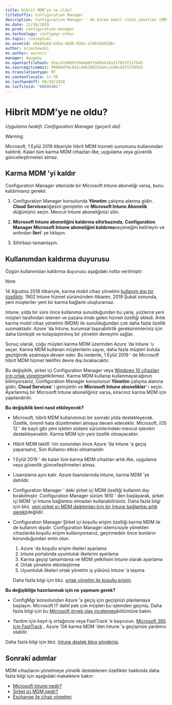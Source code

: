 ```yaml
---
title: Hibrit MDM’ye ne oldu?
titleSuffix: Configuration Manager
description: Configuration Manager ' de karma mobil cihaz yönetimi (MDM) kullanımdan kaldırılması hakkında bilgi edinin
ms.date: 12/30/2019
ms.prod: configuration-manager
ms.technology: configmgr-other
ms.topic: conceptual
ms.assetid: e9e0da6d-bd5a-48d9-930a-e74b34b9286c
author: aczechowski
ms.author: aaroncz
manager: dougeby
ms.openlocfilehash: 95ac4160895394eb075589ed18a317923f317b45
ms.sourcegitcommit: 99084d70c032c4db109328a4ca100cd3f5759433
ms.translationtype: MT
ms.contentlocale: tr-TR
ms.lasthandoff: 08/20/2020
ms.locfileid: "88695401"
---
```

# <a name="what-happened-to-hybrid-mdm"></a>Hibrit MDM’ye ne oldu?

*Uygulama hedefi: Configuration Manager (geçerli dal)*

> [!WARNING]
> Microsoft, 1 Eylül 2019 itibariyle hibrit MDM hizmeti sunumunu kullanımdan kaldırdı. Kalan tüm karma MDM cihazları ilke, uygulama veya güvenlik güncelleştirmeleri almaz.

## <a name="remove-hybrid-mdm"></a>Karma MDM 'yi kaldır

Configuration Manager sitenizde bir Microsoft Intune aboneliği varsa, bunu kaldırmanız gerekir.

1. Configuration Manager konsolunda **Yönetim** çalışma alanına gidin. **Cloud Services**öğesini genişletin ve **Microsoft Intune Abonelik** düğümünü seçin. Mevcut Intune aboneliğinizi silin.

1. **Microsoft Intune aboneliğini kaldırma sihirbazında**, **Configuration Manager Microsoft Intune aboneliğini kaldırma**seçeneğini belirleyin ve ardından **İleri**' ye tıklayın.

1. Sihirbazı tamamlayın.

## <a name="deprecation-announcement"></a>Kullanımdan kaldırma duyurusu

Özgün kullanımdan kaldırma duyurusu aşağıdaki notta verilmiştir:

> [!NOTE]  
> 14 Ağustos 2018 itibariyle, karma mobil cihaz yönetimi [kullanım dışı bir özelliktir](../../core/plan-design/changes/deprecated/removed-and-deprecated-cmfeatures.md). 1902 Intune hizmet sürümünden itibaren, 2019 Şubat sonunda, yeni müşteriler yeni bir karma bağlantı oluşturamaz.
> <!--Intune feature 2683117-->  
> Intune, yılda bir süre önce kullanıma sunulduğundan bu yana, yüzlerce yeni müşteri tarafından istenen ve pazara önde gelen hizmet özelliği ekledi. Artık karma mobil cihaz yönetimi (MDM) ile sunulduğundan çok daha fazla özellik sunmaktadır. Azure 'da Intune, kurumsal taşınabilirlik gereksinimleriniz için daha tümleşik ve kolaylaştırılmış bir yönetim deneyimi sağlar.
>
> Sonuç olarak, çoğu müşteri karma MDM üzerinden Azure 'da Intune 'u seçer. Karma MDM kullanan müşterilerin sayısı, daha fazla müşteri buluta geçtiğinde azalmaya devam eder. Bu nedenle, 1 Eylül 2019 ' de Microsoft hibrit MDM hizmet teklifini devre dışı bırakacaktır.
>
> Bu değişiklik, şirket içi Configuration Manager veya [Windows 10 cihazları için ortak yönetimi](../../comanage/overview.md)etkilemez. Karma MDM kullanıp kullanmayacağınızı bilmiyorsanız, Configuration Manager konsolunun **Yönetim** çalışma alanına gidin, **Cloud Services**' i genişletin ve **Microsoft Intune abonelikler**' i seçin. Ayarlanmış bir Microsoft Intune aboneliğiniz varsa, kiracınız karma MDM için yapılandırılır.
>
> **Bu değişiklik beni nasıl etkileyecek?**
>
> - Microsoft, hibrit MDM kullanımınızı bir sonraki yılda destekleyecek. Özellik, önemli hata düzeltmeleri almaya devam edecektir. Microsoft, iOS 12 ' de kayıt gibi yeni işletim sistemi sürümlerindeki mevcut işlevleri destekleyecektir. Karma MDM için yeni özellik olmayacaktır.  
>
> - Hibrit MDM teklifi 'nin sonundan önce Azure 'da Intune 'a geçiş yaparsanız, Son Kullanıcı etkisi olmamalıdır.  
>
> - 1 Eylül 2019 ' de kalan tüm karma MDM cihazları artık ilke, uygulama veya güvenlik güncelleştirmeleri almaz.  
>
> - Lisanslama aynı kalır. Azure lisanslarında Intune, karma MDM 'ye dahildir.  
>
> - Configuration Manager ' deki şirket içi MDM özelliği kullanım dışı bırakılmıştır. Configuration Manager sürüm 1810 ' den başlayarak, şirket içi MDM 'yi Intune bağlantısı olmadan kullanabilirsiniz. Daha fazla bilgi için bkz. [yeni şirket ıçı MDM dağıtımları Için bir Intune bağlantısı artık gerekli](../../core/plan-design/changes/whats-new-in-version-1810.md#bkmk_opmdm)değildir.
>
> - Configuration Manager Şirket içi koşullu erişim özelliği karma MDM ile de kullanım dışıdır. Configuration Manager istemcisiyle yönetilen cihazlarda koşullu erişim kullanıyorsanız, geçirmeden önce bunların korunduğundan emin olun.
>     1. Azure 'da koşullu erişim ilkeleri ayarlama
>     2. Intune portalında uyumluluk ilkelerini ayarlama
>     3. Karma geçişi tamamlama ve MDM yetkilisini Intune olarak ayarlama
>     4. Ortak yönetimi etkinleştirme
>     5. Uyumluluk ilkeleri ortak yönetim iş yükünü Intune 'a taşıma
>
>     Daha fazla bilgi için bkz. [ortak yönetim Ile koşullu erişim](../../comanage/quickstart-conditional-access.md).
>
> **Bu değişikliğe hazırlanmak için ne yapmam gerek?**
>
> - ConfigMgr konsolundan Azure 'a geçiş için geçişinizi planlamaya başlayın. Microsoft IT dahil pek çok müşteri bu işlemden geçmiş. Daha fazla bilgi için bu [Microsoft örnek olay incelemesi](https://aka.ms/Intune_MSFT)bölümüne bakın.  
>
> - Yardım için kayıt iş ortağınıza veya FastTrack 'e başvurun. [Microsoft 365 Için FastTrack](https://aka.ms/hybrid_fasttrack) , Azure 'DA karma MDM 'den Intune 'a geçişinize yardımcı olabilir.
>
> Daha fazla bilgi için bkz. [Intune destek blog gönderisi](https://aka.ms/hybrid_notification).

## <a name="next-steps"></a>Sonraki adımlar

MDM cihazlarını yönetmeye yönelik desteklenen özellikler hakkında daha fazla bilgi için aşağıdaki makalelere bakın:

- [Microsoft Intune nedir?](/intune/what-is-intune)
- [Şirket içi MDM nedir?](manage-mobile-devices-with-on-premises-infrastructure.md)
- [Exchange ile cihaz yönetimi](../deploy-use/manage-mobile-devices-with-exchange-activesync.md)